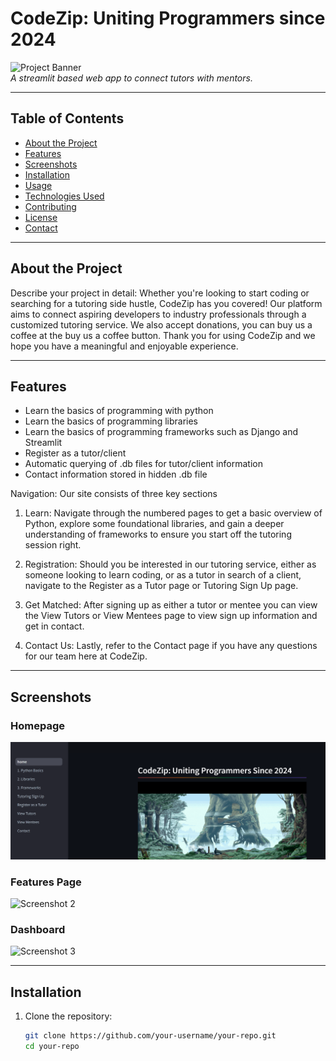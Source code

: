 <!-- Note: In order to view the .db files please install an extension. Thank you. -->
# CodeZip: Uniting Programmers since 2024

![Project Banner](https://images-wixmp-ed30a86b8c4ca887773594c2.wixmp.com/f/9f011253-b648-4791-aaa7-4b6363cf85df/dg9gev0-4fe90016-2c65-4d85-b567-243997ac9fa2.jpg/v1/fill/w_1280,h_931,q_75,strp/pixelart___cyberpunk_4_by_codecraftsman_dg9gev0-fullview.jpg?token=eyJ0eXAiOiJKV1QiLCJhbGciOiJIUzI1NiJ9.eyJzdWIiOiJ1cm46YXBwOjdlMGQxODg5ODIyNjQzNzNhNWYwZDQxNWVhMGQyNmUwIiwiaXNzIjoidXJuOmFwcDo3ZTBkMTg4OTgyMjY0MzczYTVmMGQ0MTVlYTBkMjZlMCIsIm9iaiI6W1t7ImhlaWdodCI6Ijw9OTMxIiwicGF0aCI6IlwvZlwvOWYwMTEyNTMtYjY0OC00NzkxLWFhYTctNGI2MzYzY2Y4NWRmXC9kZzlnZXYwLTRmZTkwMDE2LTJjNjUtNGQ4NS1iNTY3LTI0Mzk5N2FjOWZhMi5qcGciLCJ3aWR0aCI6Ijw9MTI4MCJ9XV0sImF1ZCI6WyJ1cm46c2VydmljZTppbWFnZS5vcGVyYXRpb25zIl19.AsECBElfohlXVfgadUlmViuBKo75p04NuDCI6hT-41Q)  
*A streamlit based web app to connect tutors with mentors.*

---

## Table of Contents

- [About the Project](#about-the-project)
- [Features](#features)
- [Screenshots](#screenshots)
- [Installation](#installation)
- [Usage](#usage)
- [Technologies Used](#technologies-used)
- [Contributing](#contributing)
- [License](#license)
- [Contact](#contact)

---

## About the Project

Describe your project in detail:
Whether you're looking to start coding or searching for a tutoring side hustle, CodeZip has you covered! Our platform aims to connect aspiring developers to industry professionals through a customized tutoring service. We also accept donations, you can buy us a coffee at the buy us a coffee button. Thank you for using CodeZip and we hope you have a meaningful and enjoyable experience.

---

## Features

- Learn the basics of programming with python
- Learn the basics of programming libraries
- Learn the basics of programming frameworks such as Django and Streamlit
- Register as a tutor/client
- Automatic querying of .db files for tutor/client information
- Contact information stored in hidden .db file

Navigation:
Our site consists of three key sections

1. Learn: Navigate through the numbered pages to get a basic overview of Python, explore some foundational libraries, and gain a deeper understanding of frameworks to ensure you start off the tutoring session right.

2. Registration: Should you be interested in our tutoring service, either as someone looking to learn coding, or as a tutor in search of a client, navigate to the Register as a Tutor page or Tutoring Sign Up page.

3. Get Matched: After signing up as either a tutor or mentee you can view the View Tutors or View Mentees page to view sign up information and get in contact.

4. Contact Us: Lastly, refer to the Contact page if you have any questions for our team here at CodeZip.

---

## Screenshots

### Homepage
![Screenshot 1](/assets/site1.png)

### Features Page
![Screenshot 2](https://via.placeholder.com/800x400?text=Screenshot+2)

### Dashboard
![Screenshot 3](https://via.placeholder.com/800x400?text=Screenshot+3)

---

## Installation

1. Clone the repository:
   ```bash
   git clone https://github.com/your-username/your-repo.git
   cd your-repo
